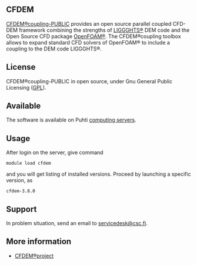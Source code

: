 ## CFDEM

[CFDEM®coupling-PUBLIC](https://www.cfdem.com/cfdemrcoupling-open-source-cfd-dem-framework) provides an open source parallel coupled CFD-DEM framework combining the strengths of [LIGGGHTS®](https://www.cfdem.com/liggghts-open-source-discrete-element-method-particle-simulation-code) DEM code and the Open Source CFD package [OpenFOAM®](https://openfoam.org/). The CFDEM®coupling toolbox allows to expand standard CFD solvers of OpenFOAM® to include a coupling to the DEM code LIGGGHTS®.

## License

CFDEM®coupling-PUBLIC in open source, under Gnu General Public Licensing ([GPL](https://www.gnu.org/licenses/gpl-3.0.en.html)).

## Available

The software is available on Puhti [computing servers](../computing/available-systems.md).


## Usage

After login on the server, give command

    module load cfdem

and you will get listing of installed versions.  Proceed by launching a specific version, as

    cfdem-3.8.0


## Support

In problem situation, send an email to servicedesk@csc.fi.

## More information

* [CFDEM®project](https://www.cfdem.com/)



